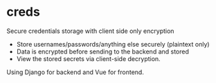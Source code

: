 # creds

Secure credentials storage with client side only encryption

- Store usernames/passwords/anything else securely (plaintext only)
- Data is encrypted before sending to the backend and stored
- View the stored secrets via client-side decryption.

Using Django for backend and Vue for frontend.
